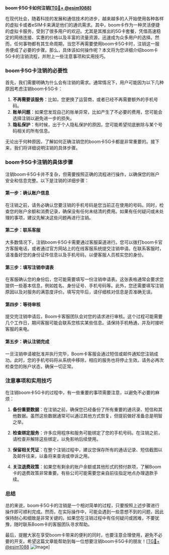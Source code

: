 **boom卡5G卡如何注销[[TG💪+ @esim1088](https://t.me/s/esim1088)]**

在现代社会，随着科技的发展和通信技术的进步，越来越多的人开始使用各种各样的虚拟卡或者eSIM卡来满足他们的通讯需求。其中，boom卡作为一种灵活便捷的虚拟卡服务，受到了很多用户的欢迎。尤其是其推出的5G卡套餐，凭借高速稳定的网络连接、实惠的价格以及丰富的流量资源，迅速成为众多用户的选择。然而，任何事物都有其生命周期，当您不再需要使用boom卡5G卡时，注销这一服务便成了必要的步骤。那么，具体该如何操作呢？本文将为您详细介绍boom卡5G卡的注销流程，并附上一些注意事项和实用技巧。

### boom卡5G卡注销的必要性

首先，我们需要明确为什么会有注销的需求。通常情况下，用户可能因为以下几种原因考虑注销boom卡5G卡：

1. **不再需要该服务**：比如，您更换了运营商，或者已经不再需要额外的手机号码。
2. **账单问题**：如果您发现自己的账单异常，比如产生了不必要的费用，您可能会选择注销以避免进一步的损失。
3. **隐私保护**：有时候，出于个人隐私保护的原因，您可能希望彻底删除与某个号码相关的所有信息。

无论出于何种原因，了解如何正确注销您的boom卡5G卡都是非常重要的。接下来，我们将详细说明注销的具体步骤。

### boom卡5G卡注销的具体步骤

注销boom卡5G卡并不复杂，但需要按照正确的流程进行操作，以确保您的账户安全和信息完整。以下是注销的详细步骤：

#### 第一步：确认账户信息
在注销之前，请务必确认您要注销的手机号码是您当前正在使用的号码。同时，检查您的账户余额和消费记录，确保没有任何未结清的费用。如果有任何疑问或未处理的事项，建议先解决这些问题再进行注销。

#### 第二步：联系客服
大多数情况下，注销boom卡5G卡需要通过客服渠道进行。您可以拨打boom卡官方客服电话，或者通过官方网站上的在线客服系统提交注销申请。在联系客服时，请准备好您的身份证件信息以及手机号码，以便客服人员核实您的身份。

#### 第三步：填写注销申请表
在客服确认您的身份后，您可能需要填写一份注销申请表。这张表格通常会要求您提供一些基本信息，例如姓名、身份证号、手机号码等。此外，您还需要填写注销原因以及对服务的满意度评价。填写完毕后，请仔细核对信息是否准确无误。

#### 第四步：等待审核
提交完注销申请后，Boom卡客服团队会对您的请求进行审核。这个过程可能需要几个工作日，期间客服可能会联系您核实某些信息。请保持手机畅通，并及时接听客服的来电。

#### 第五步：确认注销完成
一旦注销申请被批准并执行完毕，Boom卡客服会通过短信或邮件通知您注销成功。此时，您的手机号码将从系统中移除，相应的服务也将停止生效。请务必再次检查您的账户状态，确保一切正常。

### 注意事项和实用技巧

在注销boom卡5G卡的过程中，有一些重要的事项需要注意，以避免不必要的麻烦：

1. **备份重要数据**：在注销之前，确保您已经备份了所有重要的通讯录、短信和其他数据。虽然这些数据通常可以通过其他方式恢复，但提前做好准备总是明智之举。
   
2. **检查绑定服务**：许多应用程序和服务可能绑定了您的手机号码。在注销之前，请检查并解除这些绑定，以免影响后续使用。

3. **保留相关凭证**：在整个注销过程中，建议您保存所有的通话记录、短信截图以及邮件往来，以备将来查询或申诉之用。

4. **关注退费政策**：如果您有剩余的账户余额或其他形式的预付款项，了解Boom卡的退费政策非常重要。有些公司可能需要您亲自前往指定地点办理退款手续。

### 总结

总的来说，boom卡5G卡的注销是一个相对简单的过程，只要按照上述步骤进行操作即可顺利完成。然而，在实际操作中，可能会遇到一些意想不到的问题，因此保持耐心和细致是非常关键的。如果您在注销过程中有任何疑问或困难，不要犹豫，随时联系Boom卡的客服团队寻求帮助。

最后，提醒大家在享受boom卡带来的便利的同时，也要注意合理使用，避免不必要的开支。希望这篇文章能帮助到每一位想要注销boom卡5G卡的朋友！[[TG💪+ @esim1088](https://t.me/s/esim1088) ![Image](https://i.postimg.cc/4NQfJmqS/Snipaste-2025-05-13-00-14-12.png)]